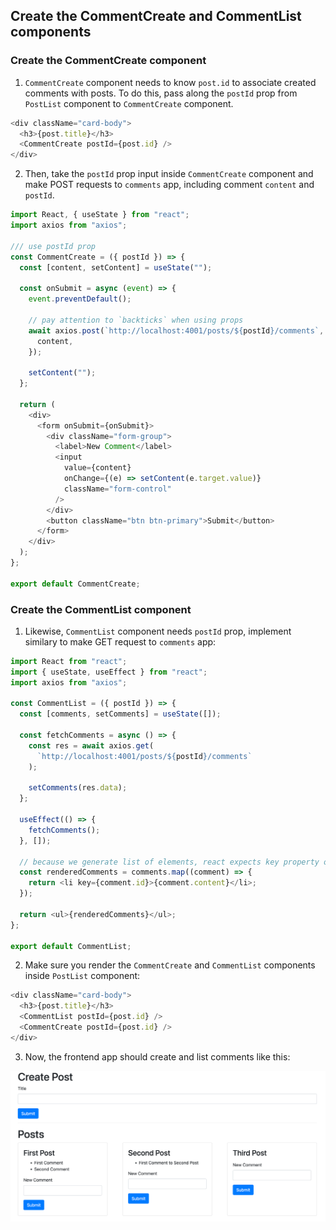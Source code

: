 ## Create the CommentCreate and CommentList components

### Create the CommentCreate component

1. `CommentCreate` component needs to know `post.id` to associate created comments with posts. To do this, pass along the `postId` prop from `PostList` component to `CommentCreate` component.

```js
<div className="card-body">
  <h3>{post.title}</h3>
  <CommentCreate postId={post.id} />
</div>
```

2. Then, take the `postId` prop input inside `CommentCreate` component and make POST requests to `comments` app, including comment `content` and `postId`.

```js
import React, { useState } from "react";
import axios from "axios";

/// use postId prop
const CommentCreate = ({ postId }) => {
  const [content, setContent] = useState("");

  const onSubmit = async (event) => {
    event.preventDefault();

    // pay attention to `backticks` when using props
    await axios.post(`http://localhost:4001/posts/${postId}/comments`, {
      content,
    });

    setContent("");
  };

  return (
    <div>
      <form onSubmit={onSubmit}>
        <div className="form-group">
          <label>New Comment</label>
          <input
            value={content}
            onChange={(e) => setContent(e.target.value)}
            className="form-control"
          />
        </div>
        <button className="btn btn-primary">Submit</button>
      </form>
    </div>
  );
};

export default CommentCreate;
```

### Create the CommentList component

1. Likewise, `CommentList` component needs `postId` prop, implement similary to make GET request to `comments` app:

```js
import React from "react";
import { useState, useEffect } from "react";
import axios from "axios";

const CommentList = ({ postId }) => {
  const [comments, setComments] = useState([]);

  const fetchComments = async () => {
    const res = await axios.get(
      `http://localhost:4001/posts/${postId}/comments`
    );

    setComments(res.data);
  };

  useEffect(() => {
    fetchComments();
  }, []);

  // because we generate list of elements, react expects key property on each element
  const renderedComments = comments.map((comment) => {
    return <li key={comment.id}>{comment.content}</li>;
  });

  return <ul>{renderedComments}</ul>;
};

export default CommentList;
```

2. Make sure you render the `CommentCreate` and `CommentList` components inside `PostList` component:

```js
<div className="card-body">
  <h3>{post.title}</h3>
  <CommentList postId={post.id} />
  <CommentCreate postId={post.id} />
</div>
```

3. Now, the frontend app should create and list comments like this:

![this](../screenshots/03_CommentCreateList.png)
